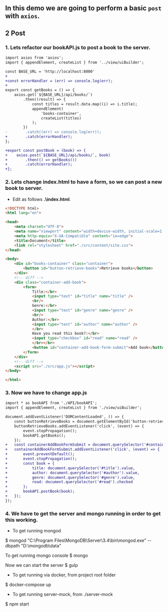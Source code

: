 ## In this demo we are going to perform a basic `post` with `axios`.

## 2 Post

### 1. Lets refactor our bookAPI.js to post a book to the server.


```diff bookService.js
import axios from 'axios';
import { appendElement, createList } from '../view/uiBuilder';

const BASE_URL = 'http://localhost:8000'
+
+const errorHandler = (err) => console.log(err);
+
export const getBooks = () => {
    axios.get(`${BASE_URL}/api/books/`)
        .then((result) => {
            const titles = result.data.map((i) => i.title);
            appendElement(
                'books-container',
                createList(titles)
            );
        })
-        .catch((err) => console.log(err));
+        .catch(errorHandler);
};

+export const postBook = (book) => {
+    axios.post(`${BASE_URL}/api/books/`, book)
+        .then(() => getBooks())
+        .catch(errorHandler);
+};
```

### 2. Lets change index.html to have a form, so we can post a new book to server. 

* Edit as follows __.\index.html__.

```html
<!DOCTYPE html>
<html lang="en">

<head>
    <meta charset="UTF-8">
    <meta name="viewport" content="width=device-width, initial-scale=1.0">
    <meta http-equiv="X-UA-Compatible" content="ie=edge">
    <title>Document</title>
    <link rel="stylesheet" href="./src/content/site.css">
</head>

<body>
    <div id="books-container" class="container">
        <button id="button-retrieve-books">Retrieve books</button>
    </div>
    <!-- diff -->
    <div class="container-add-book">
        <form>
            Title:</br>
            <input type="text" id="title" name="title" />
            <br/>
            Genre:</br>
            <input type="text" id="genre" name="genre" />
            <br/>
            Author:</br>
            <input type="text" id="author" name="author" />
            </br>
            Have you read this book?:</br>
            <input type="checkbox" id="read" name="read" />
            </br></br>
            <button id="container-add-book-form-submit">Add book</button>
        </form>
    </div>
    <!-- diff -->
    <script src="./src/app.js"></script>
</body>

</html>
```

### 3. Now we have to change app.js

```diff app.js
import * as bookAPI from './API/bookAPI';
import { appendElement, createList } from './view/uiBuilder';

document.addEventListener('DOMContentLoaded', () => {
    const buttonRetrieveBooks = document.getElementById('button-retrieve-books');
    buttonRetrieveBooks.addEventListener('click', (event) => {
        event.stopPropagation();
        bookAPI.getBooks();
    });
+   const containerAddBookFormSubmit = document.querySelector('#container-add-book-form-submit');
+   containerAddBookFormSubmit.addEventListener('click', (event) => {
+       event.preventDefault();
+       event.stopPropagation();
+       const book = {
+           title: document.querySelector('#title').value,
+           author: document.querySelector('#author').value,
+           genre: document.querySelector('#genre').value,
+           read: document.querySelector('#read').checked
+       };
+       bookAPI.postBook(book);
+   });
});
```


### 4. We have to get the server and mongo running in order to get this working.

* To get running mongod

$ mongod "C:\Program Files\MongoDB\Server\3.4\bin\mongod.exe" --dbpath "D:\mongodb\data"

To get running mongo console
$ mongo

Now we can start the server
$ gulp

* To get running via docker, from project root folder

$ docker-compose up

* To get running server-mock, from ./server-mock

$ npm start

